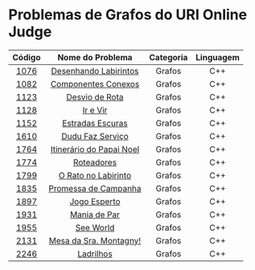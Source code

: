 # Problemas de Grafos do URI Online Judge

Código | Nome do Problema | Categoria | Linguagem
|     :---:      |     :---:      |     :---:      |     :---:      |  
[1076](https://github.com/CaioDallaqua/Programacao_Competitiva_URI/blob/master/Grafos/1076.cpp) | [Desenhando Labirintos](https://www.urionlinejudge.com.br/judge/pt/problems/view/1076) | Grafos | C++
[1082](https://github.com/CaioDallaqua/Programacao_Competitiva_URI/blob/master/Grafos/1082.cpp) | [Componentes Conexos](https://www.urionlinejudge.com.br/judge/pt/problems/view/1082) | Grafos | C++
[1123](https://github.com/CaioDallaqua/Programacao_Competitiva_URI/blob/master/Grafos/1123.cpp) | [Desvio de Rota](https://www.urionlinejudge.com.br/judge/pt/problems/view/1123) | Grafos | C++
[1128](https://github.com/CaioDallaqua/Programacao_Competitiva_URI/blob/master/Grafos/1128.cpp) | [Ir e Vir](https://www.urionlinejudge.com.br/judge/pt/problems/view/1128) | Grafos | C++
[1152](https://github.com/CaioDallaqua/Programacao_Competitiva_URI/blob/master/Grafos/1152.cpp) | [Estradas Escuras](https://www.urionlinejudge.com.br/judge/pt/problems/view/1152) | Grafos | C++
[1610](https://github.com/CaioDallaqua/Programacao_Competitiva_URI/blob/master/Grafos/1610.cpp) | [Dudu Faz Serviço](https://www.urionlinejudge.com.br/judge/pt/problems/view/1610) | Grafos | C++
[1764](https://github.com/CaioDallaqua/Programacao_Competitiva_URI/blob/master/Grafos/1764.cpp) | [Itinerário do Papai Noel](https://www.urionlinejudge.com.br/judge/pt/problems/view/1764) | Grafos | C++
[1774](https://github.com/CaioDallaqua/Programacao_Competitiva_URI/blob/master/Grafos/1774.cpp) | [Roteadores](https://www.urionlinejudge.com.br/judge/pt/problems/view/1774) | Grafos | C++
[1799](https://github.com/CaioDallaqua/Programacao_Competitiva_URI/blob/master/Grafos/1799.cpp) | [O Rato no Labirinto](https://www.urionlinejudge.com.br/judge/pt/problems/view/1799) | Grafos | C++
[1835](https://github.com/CaioDallaqua/Programacao_Competitiva_URI/blob/master/Grafos/1835.cpp) | [Promessa de Campanha](https://www.urionlinejudge.com.br/judge/pt/problems/view/1835) | Grafos | C++
[1897](https://github.com/CaioDallaqua/Programacao_Competitiva_URI/blob/master/Grafos/1897.cpp) | [Jogo Esperto](https://www.urionlinejudge.com.br/judge/pt/problems/view/1897) | Grafos | C++
[1931](https://github.com/CaioDallaqua/Programacao_Competitiva_URI/blob/master/Grafos/1931.cpp) | [Mania de Par](https://www.urionlinejudge.com.br/judge/pt/problems/view/1931) | Grafos | C++
[1955](https://github.com/CaioDallaqua/Programacao_Competitiva_URI/blob/master/Grafos/1955.cpp) | [See World](https://www.urionlinejudge.com.br/judge/pt/problems/view/1955) | Grafos | C++
[2131](https://github.com/CaioDallaqua/Programacao_Competitiva_URI/blob/master/Grafos/2131.cpp) | [Mesa da Sra. Montagny!](https://www.urionlinejudge.com.br/judge/pt/problems/view/2131) | Grafos | C++
[2246](https://github.com/CaioDallaqua/Programacao_Competitiva_URI/blob/master/Grafos/2246.cpp) | [Ladrilhos](https://www.urionlinejudge.com.br/judge/pt/problems/view/2246) | Grafos | C++
